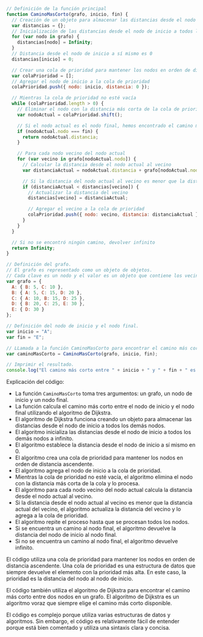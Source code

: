 ```javascript
// Definición de la función principal
function CaminoMasCorto(grafo, inicio, fin) {
  // Creación de un objeto para almacenar las distancias desde el nodo de inicio a todos los demás nodos
  var distancias = {};
  // Inicialización de las distancias desde el nodo de inicio a todos los demás nodos a infinito
  for (var nodo in grafo) {
    distancias[nodo] = Infinity;
  }
  // Distancia desde el nodo de inicio a sí mismo es 0
  distancias[inicio] = 0;

  // Crear una cola de prioridad para mantener los nodos en orden de distancia ascendente
  var colaPrioridad = [];
  // Agregar el nodo de inicio a la cola de prioridad
  colaPrioridad.push({ nodo: inicio, distancia: 0 });

  // Mientras la cola de prioridad no esté vacía
  while (colaPrioridad.length > 0) {
    // Eliminar el nodo con la distancia más corta de la cola de prioridad
    var nodoActual = colaPrioridad.shift();

    // Si el nodo actual es el nodo final, hemos encontrado el camino más corto
    if (nodoActual.nodo === fin) {
      return nodoActual.distancia;
    }

    // Para cada nodo vecino del nodo actual
    for (var vecino in grafo[nodoActual.nodo]) {
      // Calcular la distancia desde el nodo actual al vecino
      var distanciaActual = nodoActual.distancia + grafo[nodoActual.nodo][vecino];

      // Si la distancia del nodo actual al vecino es menor que la distancia actual del vecino
      if (distanciaActual < distancias[vecino]) {
        // Actualizar la distancia del vecino
        distancias[vecino] = distanciaActual;

        // Agregar el vecino a la cola de prioridad
        colaPrioridad.push({ nodo: vecino, distancia: distanciaActual });
      }
    }
  }

  // Si no se encontró ningún camino, devolver infinito
  return Infinity;
}

// Definición del grafo.
// El grafo es representado como un objeto de objetos.
// Cada clave es un nodo y el valor es un objeto que contiene los vecinos del nodo y las distancias a ellos.
var grafo = {
  A: { B: 5, C: 10 },
  B: { A: 5, C: 15, D: 20 },
  C: { A: 10, B: 15, D: 25 },
  D: { B: 20, C: 25, E: 30 },
  E: { D: 30 }
};

// Definición del nodo de inicio y el nodo final.
var inicio = "A";
var fin = "E";

// LLamada a la función CaminoMasCorto para encontrar el camino más corto entre el nodo de inicio y el nodo final.
var caminoMasCorto = CaminoMasCorto(grafo, inicio, fin);

// Imprimir el resultado.
console.log("El camino más corto entre " + inicio + " y " + fin + " es de " + caminoMasCorto + " unidades.");
```

Explicación del código:

* La función `CaminoMasCorto` toma tres argumentos: un grafo, un nodo de inicio y un nodo final.
* La función calcula el camino más corto entre el nodo de inicio y el nodo final utilizando el algoritmo de Dijkstra.
* El algoritmo de Dijkstra funciona creando un objeto para almacenar las distancias desde el nodo de inicio a todos los demás nodos.
* El algoritmo inicializa las distancias desde el nodo de inicio a todos los demás nodos a infinito.
* El algoritmo establece la distancia desde el nodo de inicio a sí mismo en 0.
* El algoritmo crea una cola de prioridad para mantener los nodos en orden de distancia ascendente.
* El algoritmo agrega el nodo de inicio a la cola de prioridad.
* Mientras la cola de prioridad no esté vacía, el algoritmo elimina el nodo con la distancia más corta de la cola y lo procesa.
* El algoritmo para cada nodo vecino del nodo actual calcula la distancia desde el nodo actual al vecino.
* Si la distancia desde el nodo actual al vecino es menor que la distancia actual del vecino, el algoritmo actualiza la distancia del vecino y lo agrega a la cola de prioridad.
* El algoritmo repite el proceso hasta que se procesan todos los nodos.
* Si se encuentra un camino al nodo final, el algoritmo devuelve la distancia del nodo de inicio al nodo final.
* Si no se encuentra un camino al nodo final, el algoritmo devuelve infinito.

El código utiliza una cola de prioridad para mantener los nodos en orden de distancia ascendente. Una cola de prioridad es una estructura de datos que siempre devuelve el elemento con la prioridad más alta. En este caso, la prioridad es la distancia del nodo al nodo de inicio.

El código también utiliza el algoritmo de Dijkstra para encontrar el camino más corto entre dos nodos en un grafo. El algoritmo de Dijkstra es un algoritmo voraz que siempre elige el camino más corto disponible.

El código es complejo porque utiliza varias estructuras de datos y algoritmos. Sin embargo, el código es relativamente fácil de entender porque está bien comentado y utiliza una sintaxis clara y concisa.